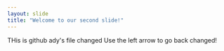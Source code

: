 ```yaml
---
layout: slide
title: "Welcome to our second slide!"
---
```

THis is github ady's file changed
Use the left arrow to go back changed!
